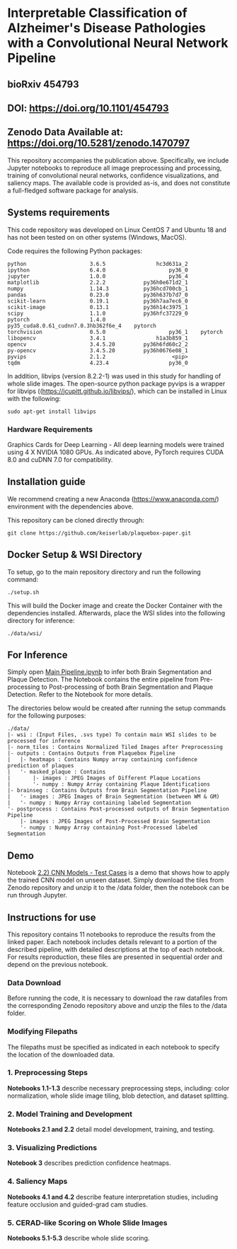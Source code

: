 # Interpretable Classification of Alzheimer's Disease Pathologies with a Convolutional Neural Network Pipeline
## bioRxiv 454793
## DOI: https://doi.org/10.1101/454793
## Zenodo Data Available at: https://doi.org/10.5281/zenodo.1470797
This repository accompanies the publication above. Specifically, we include Jupyter notebooks to reproduce all image preprocessing and processing, training of convolutional neural networks, confidence visualizations, and saliency maps. The available code is provided as-is, and does not constitute a full-fledged software package for analysis.

## Systems requirements

This code repository was developed on Linux CentOS 7 and Ubuntu 18 and has not been tested on on other systems (Windows, MacOS).

Code requires the following Python packages:
```
python                    3.6.5                hc3d631a_2  
ipython                   6.4.0                    py36_0  
jupyter                   1.0.0                    py36_4  
matplotlib                2.2.2            py36h0e671d2_1  
numpy                     1.14.3           py36hcd700cb_1  
pandas                    0.23.0           py36h637b7d7_0  
scikit-learn              0.19.1           py36h7aa7ec6_0     
scikit-image              0.13.1           py36h14c3975_1    
scipy                     1.1.0            py36hfc37229_0  
pytorch                   1.4.0            py35_cuda8.0.61_cudnn7.0.3hb362f6e_4    pytorch
torchvision               0.5.0                    py36_1    pytorch   
libopencv                 3.4.1                h1a3b859_1   
opencv                    3.4.5.20         py36h6fd60c2_2  
py-opencv                 3.4.5.20         py36h0676e08_1  
pyvips                    2.1.2                     <pip>
tqdm                      4.23.4                   py36_0
```

In addition, libvips (version 8.2.2-1) was used in this study for handling of whole slide images. The open-source python package pyvips is a wrapper for libvips ((https://jcupitt.github.io/libvips/), which can be installed in Linux with the following:

```
sudo apt-get install libvips
```

### Hardware Requirements

Graphics Cards for Deep Learning - All deep learning models were trained using 4 X NVIDIA 1080 GPUs. As indicated above, PyTorch requires CUDA 8.0 and cuDNN 7.0 for compatibility.

## Installation guide

We recommend creating a new Anaconda (https://www.anaconda.com/) environment with the dependencies above.

This repository can be cloned directly through:

```
git clone https://github.com/keiserlab/plaquebox-paper.git
```

## Docker Setup & WSI Directory

To setup, go to the main repository directory and run the following command:

```
./setup.sh
```

This will build the Docker image and create the Docker Container with the dependencies installed. Afterwards, place the WSI slides into the following directory for inference:

```
./data/wsi/
```

## For Inference

Simply open [Main Pipeline.ipynb](https://github.com/henrrydegee/plaquebox-paper/blob/update_test/Main%20Pipeline.ipynb) to infer both Brain Segmentation and Plaque Detection. 
The Notebook contains the entire pipeline from Pre-processing to Post-processing of both Brain Segmentation and Plaque Detection. Refer to the Notebook for more details.

The directories below would be created after running the setup commands for the following purposes:
```
./data/
|- wsi : (Input Files, .svs type) To contain main WSI slides to be processed for inference
|- norm_tiles : Contains Normalized Tiled Images after Preprocessing
|- outputs : Contains Outputs from Plaquebox Pipeline
|   |- heatmaps : Contains Numpy array containing confidence prediction of plaques
|   '- masked_plaque : Contains 
|       |- images : JPEG Images of Different Plaque Locations
|       '- numpy : Numpy Array containing Plaque Identifications
|- brainseg : Contains Outputs from Brain Segmentation Pipeline
|   '- images : JPEG Images of Brain Segmentation (between WM & GM)
|   '- numpy : Numpy Array containing labeled Segmentation
'- postprocess : Contains Post-processed outputs of Brain Segmentation Pipeline
    |- images : JPEG Images of Post-Processed Brain Segmentation
    '- numpy : Numpy Array containing Post-Processed labeled Segmentation
```

## Demo

Notebook [2.2) CNN Models - Test Cases](https://github.com/keiserlab/plaquebox-paper/blob/master/2.2%29%20CNN%20Models%20-%20Test%20Cases.ipynb) is a demo that shows how to apply the trained CNN model on unseen dataset. Simply download the tiles from Zenodo repository and unzip it to the /data folder, then the notebook can be run through Jupyter.

## Instructions for use

This repository contains 11 notebooks to reproduce the results from the linked paper. Each notebook includes details relevant to a portion of the described pipeline, with detailed descriptions at the top of each notebook. For results reproduction, these files are presented in sequential order and depend on the previous notebook.

### Data Download

Before running the code, it is necessary to download the raw datafiles from the corresponding Zenodo repository above and unzip the files to the /data folder.

### Modifying Filepaths

The filepaths must be specified as indicated in each notebook to specify the location of the downloaded data.


### 1. Preprocessing Steps

**Notebooks 1.1-1.3** describe necessary preprocessing steps, including: color normalization, whole slide image tiling, blob detection, and dataset splitting.

### 2. Model Training and Development

**Notebooks 2.1 and 2.2** detail model development, training, and testing.

### 3. Visualizing Predictions

**Notebook 3** describes prediction confidence heatmaps.

### 4. Saliency Maps

**Notebooks 4.1 and 4.2** describe feature interpretation studies, including feature occlusion and guided-grad cam studies.

### 5. CERAD-like Scoring on Whole Slide Images
**Notebooks 5.1-5.3** describe whole slide scoring.




